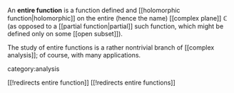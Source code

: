 
An __entire function__ is a function defined and [[holomorphic function|holomorphic]] on the entire (hence the name) [[complex plane]] $\mathbb{C}$ (as opposed to a [[partial function|partial]] such function, which might be defined only on some [[open subset]]). 

The study of entire functions is a rather nontrivial branch of [[complex analysis]]; of course, with many applications. 


category:analysis

[[!redirects entire function]]
[[!redirects entire functions]]
